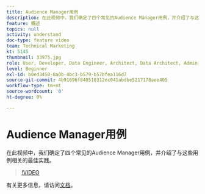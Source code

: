 ```yaml
---
title: Audience Manager用例
description: 在此视频中，我们确定了四个常见的Audience Manager用例，并介绍了与这些用例相关的最佳实践。
feature: 概述
topics: null
activity: understand
doc-type: feature video
team: Technical Marketing
kt: 5145
thumbnail: 33975.jpg
role: User, Developer, Data Engineer, Architect, Data Architect, Admin, Leader
level: Beginner
exl-id: b0ed3450-0a0b-4bc3-b579-b57bfea116d7
source-git-commit: 4b91696f840518312ec041abdbe5217178aee405
workflow-type: tm+mt
source-wordcount: '0'
ht-degree: 0%

---
```


# Audience Manager用例

在此视频中，我们确定了四个常见的Audience Manager用例，并介绍了与这些用例相关的最佳实践。

>[!VIDEO](https://video.tv.adobe.com/v/33975/?quality=12)

有关更多信息，请访问[文档](https://docs.adobe.com/content/help/en/audience-manager/user-guide/aam-home.html)。
